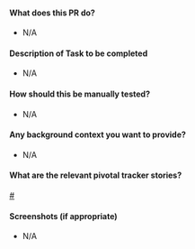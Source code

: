 #### What does this PR do?
- N/A
#### Description of Task to be completed
- N/A
#### How should this be manually tested?
- N/A
#### Any background context you want to provide?
- N/A
#### What are the relevant pivotal tracker stories?
[#]()

#### Screenshots (if appropriate)
- N/A